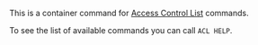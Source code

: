 This is a container command for [Access Control List](/topics/acl) commands.

To see the list of available commands you can call `ACL HELP`.
